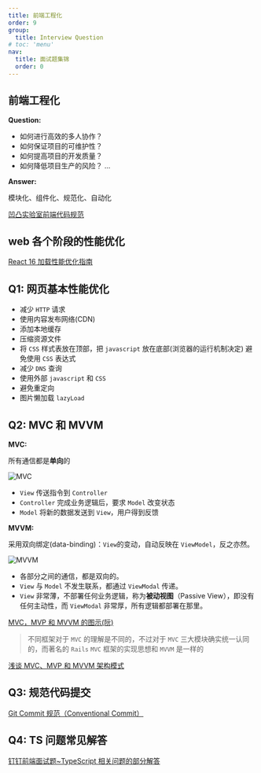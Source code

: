 ```yaml
---
title: 前端工程化
order: 9
group:
  title: Interview Question
# toc: 'menu'
nav:
  title: 面试题集锦
  order: 0
---
```


## 前端工程化

**Question:**

- 如何进行高效的多人协作？
- 如何保证项目的可维护性？
- 如何提高项目的开发质量？
- 如何降低项目生产的风险？
  ...

**Answer:**

模块化、组件化、规范化、自动化

[凹凸实验室前端代码规范](https://guide.aotu.io/docs/index.html)

## web 各个阶段的性能优化

[React 16 加载性能优化指南](https://mp.weixin.qq.com/s/XSvhOF_N0VbuOKStwi0IYw)

## Q1: 网页基本性能优化

- 减少 `HTTP` 请求
- 使用内容发布网络(CDN)
- 添加本地缓存
- 压缩资源文件
- 将 `CSS` 样式表放在顶部，把 `javascript` 放在底部(浏览器的运行机制决定) 避免使用 `CSS` 表达式
- 减少 `DNS` 查询
- 使用外部 `javascript` 和 `CSS`
- 避免重定向
- 图片懒加载 `lazyLoad`

## Q2: MVC 和 MVVM

**MVC:**

所有通信都是**单向**的

![MVC](http://www.ruanyifeng.com/blogimg/asset/2015/bg2015020105.png)

- `View` 传送指令到 `Controller`
- `Controller` 完成业务逻辑后，要求 `Model` 改变状态
- `Model` 将新的数据发送到 `View`，用户得到反馈

**MVVM:**

采用双向绑定(data-binding)：`View`的变动，自动反映在 `ViewModel`，反之亦然。

![MVVM](http://www.ruanyifeng.com/blogimg/asset/2015/bg2015020110.png)

- 各部分之间的通信，都是双向的。
- `View` 与 `Model` 不发生联系，都通过 `ViewModal` 传递。
- `View` 非常薄，不部署任何业务逻辑，称为**被动视图**（Passive View），即没有任何主动性，而 `ViewModal` 非常厚，所有逻辑都部署在那里。

[MVC，MVP 和 MVVM 的图示(阮)](http://www.ruanyifeng.com/blog/2015/02/mvcmvp_mvvm.html)

> 不同框架对于 `MVC` 的理解是不同的，不过对于 `MVC` 三大模块确实统一认同的，而著名的 `Rails` `MVC` 框架的实现思想和 `MVVM` 是一样的

[浅谈 MVC、MVP 和 MVVM 架构模式](https://draveness.me/mvx/)

## Q3: 规范代码提交

[Git Commit 规范（Conventional Commit）](https://juejin.cn/post/6985500205554597918)

## Q4: TS 问题常见解答

[钉钉前端面试题~TypeScript 相关问题的部分解答](https://juejin.cn/post/6988763249982308382)
